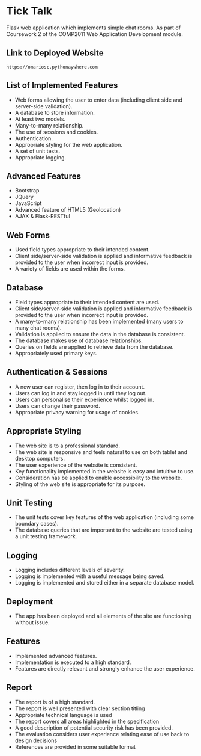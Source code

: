 # Tick Talk

Flask web application which implements simple chat rooms. As part of Coursework 2 of the COMP2011 Web Application Development module.

## Link to Deployed Website

`https://omariosc.pythonaywhere.com`

## List of Implemented Features

- Web forms allowing the user to enter data (including client side and server-side validation).
- A database to store information.
- At least two models.
- Many-to-many relationship.
- The use of sessions and cookies.
- Authentication.
- Appropriate styling for the web application.
- A set of unit tests.
- Appropriate logging.

## Advanced Features

- Bootstrap
- JQuery
- JavaScript
- Advanced feature of HTML5 (Geolocation)
- AJAX & Flask-RESTful

## Web Forms

- Used field types appropriate to their intended content.
- Client side/server-side validation is applied and informative feedback is provided to the user when incorrect input is provided.
- A variety of fields are used within the forms.

## Database

- Field types appropriate to their intended content are used.
- Client side/server-side validation is applied and informative feedback is provided to the user when incorrect input is provided.
- A many-to-many relationship has been implemented (many users to many chat rooms).
- Validation is applied to ensure the data in the database is consistent.
- The database makes use of database relationships.
- Queries on fields are applied to retrieve data from the database.
- Appropriately used primary keys.

## Authentication & Sessions

- A new user can register, then log in to their account.
- Users can log in and stay logged in until they log out.
- Users can personalise their experience whilst logged in.
- Users can change their password.
- Appropriate privacy warning for usage of cookies.

## Appropriate Styling

- The web site is to a professional standard.
- The web site is responsive and feels natural to use on both tablet and desktop computers.
- The user experience of the website is consistent.
- Key functionality implemented in the website is easy and intuitive to use.
- Consideration has be applied to enable accessibility to the website.
- Styling of the web site is appropriate for its purpose.

## Unit Testing

- The unit tests cover key features of the web application (including some boundary cases).
- The database queries that are important to the website are tested using a unit testing framework.

## Logging

- Logging includes different levels of severity.
- Logging is implemented with a useful message being saved.
- Logging is implemented and stored either in a separate database model.

## Deployment

- The app has been deployed and all elements of the site are functioning without issue.

## Features

- Implemented advanced features.
- Implementation is executed to a high standard.
- Features are directly relevant and strongly enhance the user experience.

## Report

- The report is of a high standard.
- The report is well presented with clear section titling
- Appropriate technical language is used
- The report covers all areas highlighted in the specification
- A good description of potential security risk has been provided.
- The evaluation considers user experience relating ease of use back to design decisions
- References are provided in some suitable format
